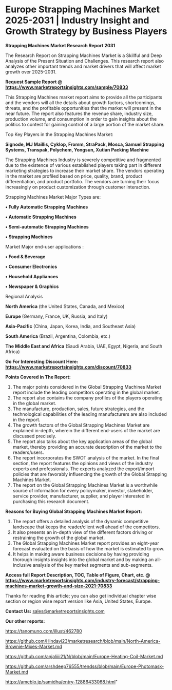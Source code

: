 # Europe Strapping Machines Market 2025-2031 | Industry Insight and Growth Strategy by Business Players

<strong>Strapping Machines Market Research Report 2031</strong>

The Research Report on Strapping Machines Market is a Skillful and Deep Analysis of the Present Situation and Challenges. This research report also analyzes other important trends and market drivers that will affect market growth over 2025-2031.

<strong>Request Sample Report @ <a href=https://www.marketreportsinsights.com/sample/70833>https://www.marketreportsinsights.com/sample/70833</a></strong>

This Strapping Machines market report aims to provide all the participants and the vendors will all the details about growth factors, shortcomings, threats, and the profitable opportunities that the market will present in the near future. The report also features the revenue share, industry size, production volume, and consumption in order to gain insights about the politics to contest for gaining control of a large portion of the market share.

Top Key Players in the Strapping Machines Market:

<strong>Signode, MJ Maillis, Cyklop, Fromm, StraPack, Mosca, Samuel Strapping Systems, Transpak, Polychem, Yongsun, Xutian Packing Machine</strong>

The Strapping Machines Industry is severely competitive and fragmented due to the existence of various established players taking part in different marketing strategies to increase their market share. The vendors operating in the market are profiled based on price, quality, brand, product differentiation, and product portfolio. The vendors are turning their focus increasingly on product customization through customer interaction.

Strapping Machines Market Major Types are:

<strong>• Fully Automatic Strapping Machines

• Automatic Strapping Machines

• Semi-automatic Strapping Machines

• Strapping Machines</strong>

Market Major end-user applications :

<strong>• Food & Beverage

• Consumer Electronics

• Household Appliances

• Newspaper & Graphics</strong>

Regional Analysis

</u><strong><b>North America</b></strong> (the United States, Canada, and Mexico)

<strong><b>Europe </b></strong>(Germany, France, UK, Russia, and Italy)

<strong><b>Asia-Pacific</b></strong> (China, Japan, Korea, India, and Southeast Asia)

<strong><b>South America</b></strong> (Brazil, Argentina, Colombia, etc.)

<strong><b>The Middle East and Africa</b></strong> (Saudi Arabia, UAE, Egypt, Nigeria, and South Africa)

<strong>Go For Interesting Discount Here: <a href=https://www.marketreportsinsights.com/discount/70833>https://www.marketreportsinsights.com/discount/70833</a></strong>

<strong>Points Covered in The Report:</strong>
<ol>
  <li>The major points considered in the Global Strapping Machines Market report include the leading competitors operating in the global market.</li>
  <li>The report also contains the company profiles of the players operating in the global market.</li>
  <li>The manufacture, production, sales, future strategies, and the technological capabilities of the leading manufacturers are also included in the report.</li>
  <li>The growth factors of the Global Strapping Machines Market are explained in-depth, wherein the different end-users of the market are discussed precisely.</li>
  <li>The report also talks about the key application areas of the global market, thereby providing an accurate description of the market to the readers/users.</li>
  <li>The report incorporates the SWOT analysis of the market. In the final section, the report features the opinions and views of the industry experts and professionals. The experts analyzed the export/import policies that are favorably influencing the growth of the Global Strapping Machines Market.</li>
  <li>The report on the Global Strapping Machines Market is a worthwhile source of information for every policymaker, investor, stakeholder, service provider, manufacturer, supplier, and player interested in purchasing this research document.</li>
</ol>
<strong>Reasons for Buying Global Strapping Machines Market Report:</strong>

<ol>
  <li>The report offers a detailed analysis of the dynamic competitive landscape that keeps the reader/client well ahead of the competitors.</li>
  <li>It also presents an in-depth view of the different factors driving or restraining the growth of the global market.</li>
  <li>The Global Strapping Machines Market report provides an eight-year forecast evaluated on the basis of how the market is estimated to grow.</li>
  <li>It helps in making aware business decisions by having providing thorough insights insights into the global market and by making an all-inclusive analysis of the key market segments and sub-segments.</li>
</ol>
<strong>Access full Report Description, TOC, Table of Figure, Chart, etc. @ <a href=https://www.marketreportsinsights.com/industry-forecast/strapping-machines-market-growth-and-size-2021-70833>https://www.marketreportsinsights.com/industry-forecast/strapping-machines-market-growth-and-size-2021-70833</a></strong>


Thanks for reading this article; you can also get individual chapter wise section or region wise report version like Asia, United States, Europe.

<strong>Contact Us:</strong>
sales@marketreportsinsights.com

<strong>Our other reports:</strong>

<a href=https://tanomuno.com/illust/462780>https://tanomuno.com/illust/462780</a>

<a href=https://github.com/Hindavi23/marketresearch/blob/main/North-America-Brownie-Mixes-Market.md>https://github.com/Hindavi23/marketresearch/blob/main/North-America-Brownie-Mixes-Market.md</a>

<a href=https://github.com/anjaliiii21/N/blob/main/Europe-Heating-Coil-Market.md>https://github.com/anjaliiii21/N/blob/main/Europe-Heating-Coil-Market.md</a>

<a href=https://github.com/arshdeep76555/trendss/blob/main/Europe-Photomask-Market.md>https://github.com/arshdeep76555/trendss/blob/main/Europe-Photomask-Market.md</a>

<a href=https://ameblo.jp/samidha/entry-12886433068.html>https://ameblo.jp/samidha/entry-12886433068.html</a>"
